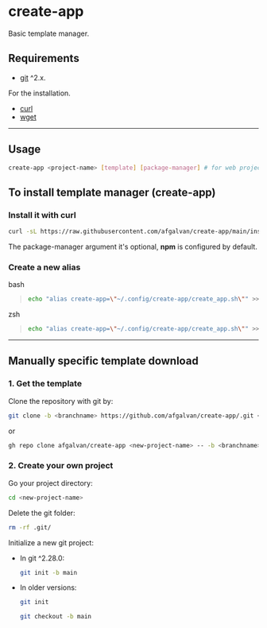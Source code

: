 # create-app

Basic template manager.

## Requirements

- [git](https://git-scm.com/downloads) ^2.x.

For the installation.

- [curl](https://curl.se/download.html)
- [wget](https://www.gnu.org/software/wget/)

---

## Usage

``` bash
create-app <project-name> [template] [package-manager] # for web projects
```

## To install template manager (create-app)

### Install it with curl

```bash
curl -sL https://raw.githubusercontent.com/afgalvan/create-app/main/installer.sh | bash -s  [branch] [package-manager]
```

The package-manager argument it's optional, **npm** is configured by default.

### Create a new alias

bash

> ```bash
> echo "alias create-app=\"~/.config/create-app/create_app.sh\"" >> ~/.bashrc
> ```

zsh

> ```bash
> echo "alias create-app=\"~/.config/create-app/create_app.sh\"" >> ~/.zshrc
> ```

---

## Manually specific template download

### 1. Get the template

Clone the repository with git by:

```bash
git clone -b <branchname> https://github.com/afgalvan/create-app/.git <new-project-name>
```

or

```bash
gh repo clone afgalvan/create-app <new-project-name> -- -b <branchname>
```

### 2. Create your own project

Go your project directory:

```bash
cd <new-project-name>
```

Delete the git folder:

```bash
rm -rf .git/
```

Initialize a new git project:

- In git ^2.28.0:

  ```bash
  git init -b main
  ```

- In older versions:

  ```bash
  git init
  ```

  ```bash
  git checkout -b main
  ```
